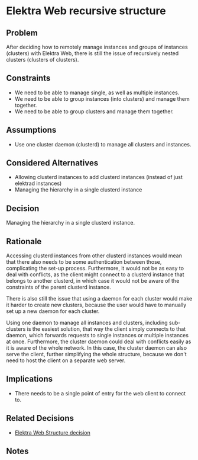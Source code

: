 # Elektra Web recursive structure

## Problem

After deciding how to remotely manage instances and groups of instances
(clusters) with Elektra Web, there is still the issue of recursively nested
clusters (clusters of clusters).

## Constraints

- We need to be able to manage single, as well as multiple instances.
- We need to be able to group instances (into clusters) and manage them together.
- We need to be able to group clusters and manage them together.

## Assumptions

- Use one cluster daemon (clusterd) to manage all clusters and instances.

## Considered Alternatives

- Allowing clusterd instances to add clusterd instances (instead of just elektrad instances)
- Managing the hierarchy in a single clusterd instance

## Decision

Managing the hierarchy in a single clusterd instance.

## Rationale

Accessing clusterd instances from other clusterd instances would mean that there
also needs to be some authentication between those, complicating the set-up
process. Furthermore, it would not be as easy to deal with conflicts, as the
client might connect to a clusterd instance that belongs to another clusterd, in
which case it would not be aware of the constraints of the parent clusterd
instance.

There is also still the issue that using a daemon for each cluster would make it
harder to create new clusters, because the user would have to manually set up a
new daemon for each cluster.

Using one daemon to manage all instances and clusters, including sub-clusters is
the easiest solution, that way the client simply connects to that daemon, which
forwards requests to single instances or multiple instances at once.
Furthermore, the cluster daemon could deal with conflicts easily as it is aware
of the whole network. In this case, the cluster daemon can also serve the
client, further simplifying the whole structure, because we don't need to host
the client on a separate web server.

## Implications

- There needs to be a single point of entry for the web client to connect to.

## Related Decisions

- [Elektra Web Structure decision](elektra_web.md)

## Notes
